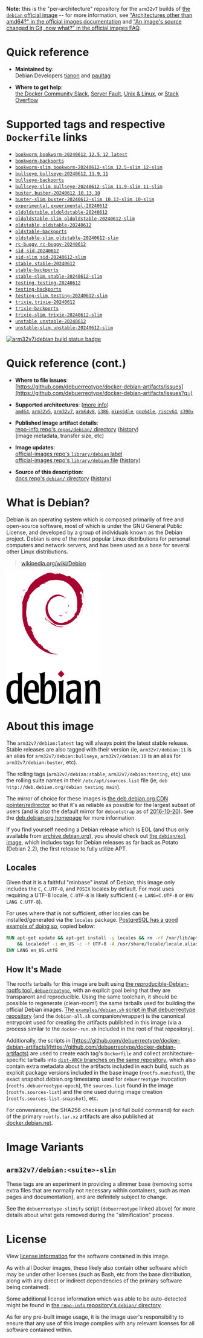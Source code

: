 <!--

********************************************************************************

WARNING:

    DO NOT EDIT "debian/README.md"

    IT IS AUTO-GENERATED

    (from the other files in "debian/" combined with a set of templates)

********************************************************************************

-->

**Note:** this is the "per-architecture" repository for the `arm32v7` builds of [the `debian` official image](https://hub.docker.com/_/debian) -- for more information, see ["Architectures other than amd64?" in the official images documentation](https://github.com/docker-library/official-images#architectures-other-than-amd64) and ["An image's source changed in Git, now what?" in the official images FAQ](https://github.com/docker-library/faq#an-images-source-changed-in-git-now-what).

# Quick reference

-	**Maintained by**:  
	Debian Developers [tianon](https://qa.debian.org/developer.php?login=tianon) and [paultag](https://qa.debian.org/developer.php?login=paultag)

-	**Where to get help**:  
	[the Docker Community Slack](https://dockr.ly/comm-slack), [Server Fault](https://serverfault.com/help/on-topic), [Unix & Linux](https://unix.stackexchange.com/help/on-topic), or [Stack Overflow](https://stackoverflow.com/help/on-topic)

# Supported tags and respective `Dockerfile` links

-	[`bookworm`, `bookworm-20240612`, `12.5`, `12`, `latest`](https://github.com/debuerreotype/docker-debian-artifacts/blob/b618b94624797d0a9f0fd2034c02ea555a94c8a2/bookworm/Dockerfile)
-	[`bookworm-backports`](https://github.com/debuerreotype/docker-debian-artifacts/blob/b618b94624797d0a9f0fd2034c02ea555a94c8a2/bookworm/backports/Dockerfile)
-	[`bookworm-slim`, `bookworm-20240612-slim`, `12.5-slim`, `12-slim`](https://github.com/debuerreotype/docker-debian-artifacts/blob/b618b94624797d0a9f0fd2034c02ea555a94c8a2/bookworm/slim/Dockerfile)
-	[`bullseye`, `bullseye-20240612`, `11.9`, `11`](https://github.com/debuerreotype/docker-debian-artifacts/blob/b618b94624797d0a9f0fd2034c02ea555a94c8a2/bullseye/Dockerfile)
-	[`bullseye-backports`](https://github.com/debuerreotype/docker-debian-artifacts/blob/b618b94624797d0a9f0fd2034c02ea555a94c8a2/bullseye/backports/Dockerfile)
-	[`bullseye-slim`, `bullseye-20240612-slim`, `11.9-slim`, `11-slim`](https://github.com/debuerreotype/docker-debian-artifacts/blob/b618b94624797d0a9f0fd2034c02ea555a94c8a2/bullseye/slim/Dockerfile)
-	[`buster`, `buster-20240612`, `10.13`, `10`](https://github.com/debuerreotype/docker-debian-artifacts/blob/b618b94624797d0a9f0fd2034c02ea555a94c8a2/buster/Dockerfile)
-	[`buster-slim`, `buster-20240612-slim`, `10.13-slim`, `10-slim`](https://github.com/debuerreotype/docker-debian-artifacts/blob/b618b94624797d0a9f0fd2034c02ea555a94c8a2/buster/slim/Dockerfile)
-	[`experimental`, `experimental-20240612`](https://github.com/debuerreotype/docker-debian-artifacts/blob/b618b94624797d0a9f0fd2034c02ea555a94c8a2/experimental/Dockerfile)
-	[`oldoldstable`, `oldoldstable-20240612`](https://github.com/debuerreotype/docker-debian-artifacts/blob/b618b94624797d0a9f0fd2034c02ea555a94c8a2/oldoldstable/Dockerfile)
-	[`oldoldstable-slim`, `oldoldstable-20240612-slim`](https://github.com/debuerreotype/docker-debian-artifacts/blob/b618b94624797d0a9f0fd2034c02ea555a94c8a2/oldoldstable/slim/Dockerfile)
-	[`oldstable`, `oldstable-20240612`](https://github.com/debuerreotype/docker-debian-artifacts/blob/b618b94624797d0a9f0fd2034c02ea555a94c8a2/oldstable/Dockerfile)
-	[`oldstable-backports`](https://github.com/debuerreotype/docker-debian-artifacts/blob/b618b94624797d0a9f0fd2034c02ea555a94c8a2/oldstable/backports/Dockerfile)
-	[`oldstable-slim`, `oldstable-20240612-slim`](https://github.com/debuerreotype/docker-debian-artifacts/blob/b618b94624797d0a9f0fd2034c02ea555a94c8a2/oldstable/slim/Dockerfile)
-	[`rc-buggy`, `rc-buggy-20240612`](https://github.com/debuerreotype/docker-debian-artifacts/blob/b618b94624797d0a9f0fd2034c02ea555a94c8a2/rc-buggy/Dockerfile)
-	[`sid`, `sid-20240612`](https://github.com/debuerreotype/docker-debian-artifacts/blob/b618b94624797d0a9f0fd2034c02ea555a94c8a2/sid/Dockerfile)
-	[`sid-slim`, `sid-20240612-slim`](https://github.com/debuerreotype/docker-debian-artifacts/blob/b618b94624797d0a9f0fd2034c02ea555a94c8a2/sid/slim/Dockerfile)
-	[`stable`, `stable-20240612`](https://github.com/debuerreotype/docker-debian-artifacts/blob/b618b94624797d0a9f0fd2034c02ea555a94c8a2/stable/Dockerfile)
-	[`stable-backports`](https://github.com/debuerreotype/docker-debian-artifacts/blob/b618b94624797d0a9f0fd2034c02ea555a94c8a2/stable/backports/Dockerfile)
-	[`stable-slim`, `stable-20240612-slim`](https://github.com/debuerreotype/docker-debian-artifacts/blob/b618b94624797d0a9f0fd2034c02ea555a94c8a2/stable/slim/Dockerfile)
-	[`testing`, `testing-20240612`](https://github.com/debuerreotype/docker-debian-artifacts/blob/b618b94624797d0a9f0fd2034c02ea555a94c8a2/testing/Dockerfile)
-	[`testing-backports`](https://github.com/debuerreotype/docker-debian-artifacts/blob/b618b94624797d0a9f0fd2034c02ea555a94c8a2/testing/backports/Dockerfile)
-	[`testing-slim`, `testing-20240612-slim`](https://github.com/debuerreotype/docker-debian-artifacts/blob/b618b94624797d0a9f0fd2034c02ea555a94c8a2/testing/slim/Dockerfile)
-	[`trixie`, `trixie-20240612`](https://github.com/debuerreotype/docker-debian-artifacts/blob/b618b94624797d0a9f0fd2034c02ea555a94c8a2/trixie/Dockerfile)
-	[`trixie-backports`](https://github.com/debuerreotype/docker-debian-artifacts/blob/b618b94624797d0a9f0fd2034c02ea555a94c8a2/trixie/backports/Dockerfile)
-	[`trixie-slim`, `trixie-20240612-slim`](https://github.com/debuerreotype/docker-debian-artifacts/blob/b618b94624797d0a9f0fd2034c02ea555a94c8a2/trixie/slim/Dockerfile)
-	[`unstable`, `unstable-20240612`](https://github.com/debuerreotype/docker-debian-artifacts/blob/b618b94624797d0a9f0fd2034c02ea555a94c8a2/unstable/Dockerfile)
-	[`unstable-slim`, `unstable-20240612-slim`](https://github.com/debuerreotype/docker-debian-artifacts/blob/b618b94624797d0a9f0fd2034c02ea555a94c8a2/unstable/slim/Dockerfile)

[![arm32v7/debian build status badge](https://img.shields.io/jenkins/s/https/doi-janky.infosiftr.net/job/multiarch/job/arm32v7/job/debian.svg?label=arm32v7/debian%20%20build%20job)](https://doi-janky.infosiftr.net/job/multiarch/job/arm32v7/job/debian/)

# Quick reference (cont.)

-	**Where to file issues**:  
	[https://github.com/debuerreotype/docker-debian-artifacts/issues](https://github.com/debuerreotype/docker-debian-artifacts/issues?q=)

-	**Supported architectures**: ([more info](https://github.com/docker-library/official-images#architectures-other-than-amd64))  
	[`amd64`](https://hub.docker.com/r/amd64/debian/), [`arm32v5`](https://hub.docker.com/r/arm32v5/debian/), [`arm32v7`](https://hub.docker.com/r/arm32v7/debian/), [`arm64v8`](https://hub.docker.com/r/arm64v8/debian/), [`i386`](https://hub.docker.com/r/i386/debian/), [`mips64le`](https://hub.docker.com/r/mips64le/debian/), [`ppc64le`](https://hub.docker.com/r/ppc64le/debian/), [`riscv64`](https://hub.docker.com/r/riscv64/debian/), [`s390x`](https://hub.docker.com/r/s390x/debian/)

-	**Published image artifact details**:  
	[repo-info repo's `repos/debian/` directory](https://github.com/docker-library/repo-info/blob/master/repos/debian) ([history](https://github.com/docker-library/repo-info/commits/master/repos/debian))  
	(image metadata, transfer size, etc)

-	**Image updates**:  
	[official-images repo's `library/debian` label](https://github.com/docker-library/official-images/issues?q=label%3Alibrary%2Fdebian)  
	[official-images repo's `library/debian` file](https://github.com/docker-library/official-images/blob/master/library/debian) ([history](https://github.com/docker-library/official-images/commits/master/library/debian))

-	**Source of this description**:  
	[docs repo's `debian/` directory](https://github.com/docker-library/docs/tree/master/debian) ([history](https://github.com/docker-library/docs/commits/master/debian))

# What is Debian?

Debian is an operating system which is composed primarily of free and open-source software, most of which is under the GNU General Public License, and developed by a group of individuals known as the Debian project. Debian is one of the most popular Linux distributions for personal computers and network servers, and has been used as a base for several other Linux distributions.

> [wikipedia.org/wiki/Debian](https://en.wikipedia.org/wiki/Debian)

![logo](https://raw.githubusercontent.com/docker-library/docs/b449be7df57e9ed9086bb5821bfb5d6cdc5d67a4/debian/logo.png)

# About this image

The `arm32v7/debian:latest` tag will always point the latest stable release. Stable releases are also tagged with their version (ie, `arm32v7/debian:11` is an alias for `arm32v7/debian:bullseye`, `arm32v7/debian:10` is an alias for `arm32v7/debian:buster`, etc).

The rolling tags (`arm32v7/debian:stable`, `arm32v7/debian:testing`, etc) use the rolling suite names in their `/etc/apt/sources.list` file (ie, `deb http://deb.debian.org/debian testing main`).

The mirror of choice for these images is [the deb.debian.org CDN pointer/redirector](https://deb.debian.org) so that it's as reliable as possible for the largest subset of users (and is also the default mirror for `debootstrap` as of [2016-10-20](https://anonscm.debian.org/cgit/d-i/debootstrap.git/commit/?id=9e8bc60ad1ccf3a25ce7890526b70059f3e770de)). See the [deb.debian.org homepage](https://deb.debian.org) for more information.

If you find yourself needing a Debian release which is EOL (and thus only available from [archive.debian.org](http://archive.debian.org)), you should check out [the `debian/eol` image](https://hub.docker.com/r/debian/eol/), which includes tags for Debian releases as far back as Potato (Debian 2.2), the first release to fully utilize APT.

## Locales

Given that it is a faithful "minbase" install of Debian, this image only includes the `C`, `C.UTF-8`, and `POSIX` locales by default. For most uses requiring a UTF-8 locale, `C.UTF-8` is likely sufficient (`-e LANG=C.UTF-8` or `ENV LANG C.UTF-8`).

For uses where that is not sufficient, other locales can be installed/generated via the `locales` package. [PostgreSQL has a good example of doing so](https://github.com/docker-library/postgres/blob/69bc540ecfffecce72d49fa7e4a46680350037f9/9.6/Dockerfile#L21-L24), copied below:

```dockerfile
RUN apt-get update && apt-get install -y locales && rm -rf /var/lib/apt/lists/* \
	&& localedef -i en_US -c -f UTF-8 -A /usr/share/locale/locale.alias en_US.UTF-8
ENV LANG en_US.utf8
```

## How It's Made

The rootfs tarballs for this image are built using [the reproducible-Debian-rootfs tool, `debuerreotype`](https://github.com/debuerreotype/debuerreotype), with an explicit goal being that they are transparent and reproducible. Using the same toolchain, it should be possible to regenerate (clean-room!) the same tarballs used for building the official Debian images. [The `examples/debian.sh` script in that debuerreotype repository](https://github.com/debuerreotype/debuerreotype/blob/master/examples/debian.sh) (and the `debian-all.sh` companion/wrapper) is the canonical entrypoint used for creating the artifacts published in this image (via a process similar to the `docker-run.sh` included in the root of that repository).

Additionally, the scripts in [https://github.com/debuerreotype/docker-debian-artifacts](https://github.com/debuerreotype/docker-debian-artifacts) are used to create each tag's `Dockerfile` and collect architecture-specific tarballs into [`dist-ARCH` branches on the same repository](https://github.com/debuerreotype/docker-debian-artifacts/branches), which also contain extra metadata about the artifacts included in each build, such as explicit package versions included in the base image (`rootfs.manifest`), the exact snapshot.debian.org timestamp used for `debuerreotype` invocation (`rootfs.debuerreotype-epoch`), the `sources.list` found in the image (`rootfs.sources-list`) and the one used during image creation (`rootfs.sources-list-snapshot`), etc.

For convenience, the SHA256 checksum (and full build command) for each of the primary `rootfs.tar.xz` artifacts are also published at [docker.debian.net](https://docker.debian.net/).

# Image Variants

## `arm32v7/debian:<suite>-slim`

These tags are an experiment in providing a slimmer base (removing some extra files that are normally not necessary within containers, such as man pages and documentation), and are definitely subject to change.

See the `debuerreotype-slimify` script (`debuerreotype` linked above) for more details about what gets removed during the "slimification" process.

# License

View [license information](https://www.debian.org/social_contract#guidelines) for the software contained in this image.

As with all Docker images, these likely also contain other software which may be under other licenses (such as Bash, etc from the base distribution, along with any direct or indirect dependencies of the primary software being contained).

Some additional license information which was able to be auto-detected might be found in [the `repo-info` repository's `debian/` directory](https://github.com/docker-library/repo-info/tree/master/repos/debian).

As for any pre-built image usage, it is the image user's responsibility to ensure that any use of this image complies with any relevant licenses for all software contained within.
